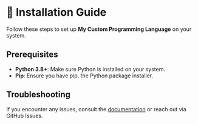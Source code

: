 # 🔧 Installation Guide

Follow these steps to set up **My Custom Programming Language** on your system.

## Prerequisites

- **Python 3.8+**: Make sure Python is installed on your system.
- **Pip**: Ensure you have pip, the Python package installer.

## Troubleshooting

If you encounter any issues, consult the [documentation](./usage_tutorials.md) or reach out via GitHub Issues.
